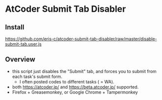 # AtCoder Submit Tab Disabler

## Install

https://github.com/eris-c/atcoder-submit-tab-disabler/raw/master/disable-submit-tab.user.js

## Overview

* this script just disables the "Submit" tab, and forces you to submit from each task's submit form.
  * I often posted codes to different tasks ( = WA).
* both https://atcoder.jp/ and https://beta.atcoder.jp/ supported.
* Firefox + Greasemonkey, or Google Chrome + Tampermonkey